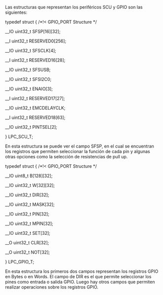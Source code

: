 ﻿Las estructuras que representan los periféricos SCU y GPIO son las siguientes:

  

typedef struct {  /*!< GPIO_PORT Structure */

__IO uint32_t SFSP[16][32];

__I uint32_t RESERVED0[256];

__IO uint32_t SFSCLK[4];

__I uint32_t RESERVED16[28];

__IO uint32_t SFSUSB;

__IO uint32_t SFSI2C0;

__IO uint32_t ENAIO[3];

__I uint32_t RESERVED17[27];

__IO uint32_t EMCDELAYCLK;

__I uint32_t RESERVED18[63];

__IO uint32_t PINTSEL[2];

} LPC_SCU_T;

  

En esta estructura se puede ver el campo SFSP, en el cual se encuentran los registros que permiten seleccionar la función de cada pin y algunas otras opciones como la selección de resistencias de pull up.

  

typedef struct {  /*!< GPIO_PORT Structure */

__IO uint8_t B[128][32];

__IO uint32_t W[32][32];

__IO uint32_t DIR[32];

__IO uint32_t MASK[32];

__IO uint32_t PIN[32];

__IO uint32_t MPIN[32];

__IO uint32_t SET[32];

__O uint32_t CLR[32];

__O uint32_t NOT[32];

} LPC_GPIO_T;

  

En esta estructura los primeros dos campos representan los registros GPIO en Bytes o en Words. El campo de DIR es el que permite seleccionar los pines como entrada o salida GPIO. Luego hay otros campos que permiten realizar operaciones sobre los registros GPIO.
